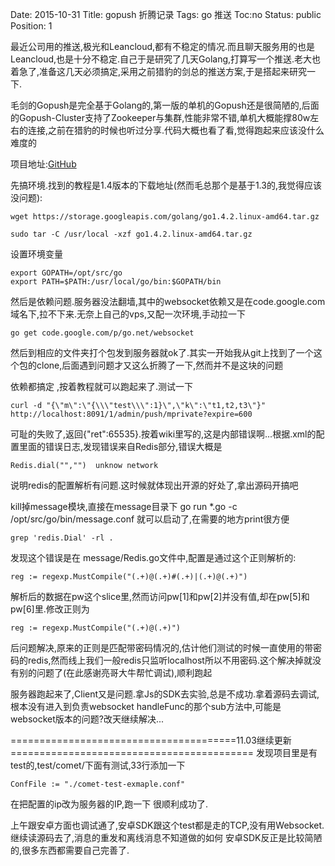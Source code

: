 Date: 2015-10-31
Title: gopush 折腾记录
Tags:  go 推送 
Toc:no
Status: public
Position: 1

最近公司用的推送,极光和Leancloud,都有不稳定的情况.而且聊天服务用的也是Leancloud,也是十分不稳定.自己于是研究了几天Golang,打算写一个推送.老大也着急了,准备这几天必须搞定,采用之前猎豹的剑总的推送方案,于是搭起来研究一下.

毛剑的Gopush是完全基于Golang的,第一版的单机的Gopush还是很简陋的,后面的Gopush-Cluster支持了Zookeeper与集群,性能非常不错,单机大概能撑80w左右的连接,之前在猎豹的时候也听过分享.代码大概也看了看,觉得跑起来应该没什么难度的

项目地址:[GitHub](https://github.com/Terry-Mao/gopush-cluster)

先搞环境.找到的教程是1.4版本的下载地址(然而毛总那个是基于1.3的,我觉得应该没问题):
```
wget https://storage.googleapis.com/golang/go1.4.2.linux-amd64.tar.gz 

sudo tar -C /usr/local -xzf go1.4.2.linux-amd64.tar.gz
```

设置环境变量

```
export GOPATH=/opt/src/go
export PATH=$PATH:/usr/local/go/bin:$GOPATH/bin 
``` 

然后是依赖问题.服务器没法翻墙,其中的websocket依赖又是在code.google.com域名下,拉不下来.无奈上自己的vps,又配一次环境,手动拉一下
```
go get code.google.com/p/go.net/websocket 
```
然后到相应的文件夹打个包发到服务器就ok了.其实一开始我从git上找到了一个这个包的clone,后面遇到问题才又这么折腾了一下,然而并不是这块的问题

依赖都搞定 ,按着教程就可以跑起来了.测试一下 

```
curl -d "{\"m\":\"{\\\"test\\\":1}\",\"k\":\"t1,t2,t3\"}" http://localhost:8091/1/admin/push/mprivate?expire=600
``` 
可耻的失败了,返回{"ret":65535}.按着wiki里写的,这是内部错误啊...根据.xml的配置里面的错误日志,发现错误来自Redis部分,错误大概是
```
Redis.dial("","")  unknow network
``` 
说明redis的配置解析有问题.这时候就体现出开源的好处了,拿出源码开搞吧 

kill掉message模块,直接在message目录下 go run *.go -c /opt/src/go/bin/message.conf 就可以启动了,在需要的地方print很方便

```
grep 'redis.Dial' -rl .
```
发现这个错误是在 message/Redis.go文件中,配置是通过这个正则解析的:

```
reg := regexp.MustCompile("(.+)@(.+)#(.+)|(.+)@(.+)")
```
解析后的数据在pw这个slice里,然而访问pw[1]和pw[2]并没有值,却在pw[5]和pw[6]里.修改正则为
```
reg := regexp.MustCompile("(.+)@(.+)")
```
后问题解决,原来的正则是匹配带密码情况的,估计他们测试的时候一直使用的带密码的redis,然而线上我们一般redis只监听localhost所以不用密码.这个解决掉就没有别的问题了(在此感谢亮哥大牛帮忙调试),顺利跑起

服务器跑起来了,Client又是问题.拿Js的SDK去实验,总是不成功.拿着源码去调试,根本没有进入到负责websocket handleFunc的那个sub方法中,可能是websocket版本的问题?改天继续解决...

=======================================11.03继续更新==========================================
发现项目里是有test的,test/comet/下面有测试,33行添加一下 
```
ConfFile := "./comet-test-exmaple.conf"
```
在把配置的ip改为服务器的IP,跑一下 很顺利成功了.

上午跟安卓方面也调试通了,安卓SDK跟这个test都是走的TCP,没有用Websocket.继续读源码去了,消息的重发和离线消息不知道做的如何
安卓SDK反正是比较简陋的,很多东西都需要自己完善了.






